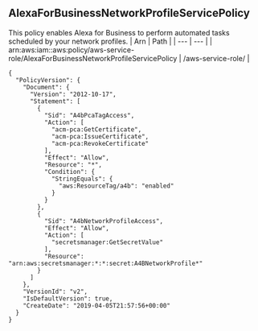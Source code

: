 
## AlexaForBusinessNetworkProfileServicePolicy
This policy enables Alexa for Business to perform automated tasks scheduled by your network profiles.
| Arn | Path |
| --- | --- |
| arn:aws:iam::aws:policy/aws-service-role/AlexaForBusinessNetworkProfileServicePolicy | /aws-service-role/ |
```
{
  "PolicyVersion": {
    "Document": {
      "Version": "2012-10-17",
      "Statement": [
        {
          "Sid": "A4bPcaTagAccess",
          "Action": [
            "acm-pca:GetCertificate",
            "acm-pca:IssueCertificate",
            "acm-pca:RevokeCertificate"
          ],
          "Effect": "Allow",
          "Resource": "*",
          "Condition": {
            "StringEquals": {
              "aws:ResourceTag/a4b": "enabled"
            }
          }
        },
        {
          "Sid": "A4bNetworkProfileAccess",
          "Effect": "Allow",
          "Action": [
            "secretsmanager:GetSecretValue"
          ],
          "Resource": "arn:aws:secretsmanager:*:*:secret:A4BNetworkProfile*"
        }
      ]
    },
    "VersionId": "v2",
    "IsDefaultVersion": true,
    "CreateDate": "2019-04-05T21:57:56+00:00"
  }
}
```
